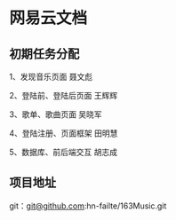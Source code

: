 # 网易云文档

## 初期任务分配

1、发现音乐页面  聂文彪

2、登陆前、登陆后页面  王辉辉

3、歌单、歌曲页面  吴晓军

4、登陆注册、页面框架  田明慧

5、数据库、前后端交互    胡志成

## 项目地址

git：git@github.com:hn-failte/163Music.git
